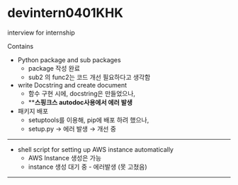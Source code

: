 # devintern0401KHK
interview for internship 

Contains
- Python package and sub packages
  - package 작성 완료 
  - sub2 의 func2는 코드 개선 필요하다고 생각함
- write Docstring and create document 
  - 함수 구현 시에, docstring은 만들었으나, 
  - ****스핑크스 autodoc사용에서 에러 발생** 
- 패키지 배포
  - setuptools를 이용해, pip에 배포 하려 했으나, 
  - setup.py $\rightarrow$ 에러 발생 $\rightarrow$ 개선 중 
-------------
- shell script for setting up AWS instance automatically 
  - AWS Instance 생성은 가능
  - instance 생성 대기 중 - 에러발생 (못 고쳤음)


------------------------

